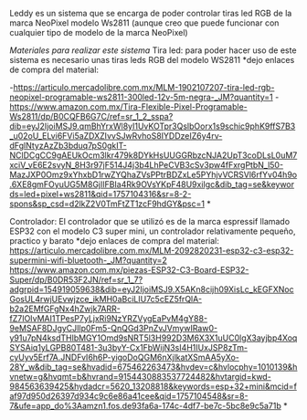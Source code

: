 Leddy es un sistema que se encarga de poder controlar tiras led RGB de la marca NeoPixel modelo Ws2811 (aunque creo que
puede funcionar con cualquier tipo de modelo de la marca NeoPixel)

*Materiales para realizar este sistema*
Tira led:
para poder hacer uso de este sistema es necesario unas tiras leds RGB del modelo WS2811
*dejo enlaces de compra del material:

-https://articulo.mercadolibre.com.mx/MLM-1902107207-tira-led-rgb-neopixel-programable-ws2811-300led-12v-5m-negra-_JM?quantity=1
-https://www.amazon.com.mx/Tira-Flexible-Pixel-Programable-Ws2811/dp/B0CQFB6G7C/ref=sr_1_2_sspa?dib=eyJ2IjoiMSJ9.qmBhYrxWl8yI1UvKOTpr3QslbOorx1s9schic9phK9ffS7B3_u02oU_ELvi6FVi5aZDXZIvvSJwRvhoS8IYDDzeIZ6y4rv-dFglNtyzAzZb3bduq7pS0gkIT-NClDCgCC9gAEUkOcm3lkr479k8DYkHsUUGGRbzcNJA2UpT3coDLsL0uM7xciV_vE6E2svyN_8H3r97jF514J4j3b4LhPeCVB3cSv3pw4fFxrgPtbN_l50-MazJXP0Omz9xYhxbD1rwZYQhaZVsPPtrBDZxLe5PYhjvVCRSVl6rfYv04h9o.6XE8gmFOyuUG5M8GjIlFBIa4Rk9OVsYKpF48U9xiIgc&dib_tag=se&keywords=led+pixel+ws2811&qid=1757104316&sr=8-2-spons&sp_csd=d2lkZ2V0TmFtZT1zcF9hdGY&psc=1
*

Controlador:
El controlador que se utilizó es de la marca espressif llamado ESP32 con el modelo C3 super mini, un controlador relativamente pequeño, practico y  barato
*dejo enlaces de compra del material:
https://articulo.mercadolibre.com.mx/MLM-2092820231-esp32-c3-esp32-supermini-wifi-bluetooth-_JM?quantity=2
https://www.amazon.com.mx/piezas-ESP32-C3-Board-ESP32-Super/dp/B0DR53F2JN/ref=sr_1_7?adgrpid=154919059638&dib=eyJ2IjoiMSJ9.X5AKn8cijh09XisLc_kEGFXNocGosUL4rwjUEvwjzce_ikMH0aBciLIU7c5cEZ5frQlA-b2a2EMfGFgNx4hZwjk7ARR-fZ7IOIvMAI1TPesP7yLjxRi9NzYRZVygEaPvM4gY88-9eMSAF8DJgyCJIlp0Fm5-QnQGd3PnZvJVmywIRaw0-y91u7pN4ksdTHlbMGY1Omd9sNRT5l3H992D3M6X3X1uUC0lgX3ayjbp4XoqSYSAiq1yLGPB80T481-3u3byY-Cx1FbWijN3sI4H1IUxJSP8zTm-cyUyv5Erf7A.JNDFvI6h6P-yigoDoQGM6nXjlkatXSmAA5yXo-28Y_w&dib_tag=se&hvadid=675462263473&hvdev=c&hvlocphy=1010139&hvnetw=g&hvqmt=b&hvrand=9154430883537724482&hvtargid=kwd-984563639425&hydadcr=5620_13208818&keywords=esp+32+mini&mcid=faf97d950d26397d934c9c6e86a41cee&qid=1757104548&sr=8-7&ufe=app_do%3Aamzn1.fos.de93fa6a-174c-4df7-be7c-5bc8e9c5a71b
*
